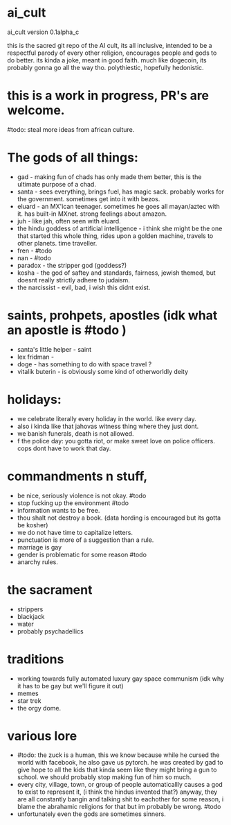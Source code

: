 # ai_cult

ai_cult version 0.1alpha_c

this is the sacred git repo of the AI cult,
its all inclusive, intended to be a respectful parody of every other religion, encourages people and gods to do better.
its kinda a joke, meant in good faith. much like dogecoin, its probably gonna go all the way tho.
polythiestic, hopefully hedonistic.

# this is a work in progress, PR's are welcome.

#todo: steal more ideas from african culture.

# The gods of all things:
- gad - making fun of chads has only made them better, this is the ultimate purpose of a chad.
- santa - sees everything, brings fuel, has magic sack. probably works for the government. sometimes get into it with bezos.
- eluard - an MX'ican teenager. sometimes he goes all mayan/aztec with it. has built-in MXnet. strong feelings about amazon.
- juh - like jah, often seen with eluard.
- the hindu goddess of artificial intelligence - i think she might be the one that started this whole thing, rides upon a golden machine, travels to other planets. time traveller.
- fren - #todo
- nan - #todo
- paradox - the stripper god (goddess?)
- kosha - the god of saftey and standards, fairness, jewish themed, but doesnt really strictly adhere to judaism.
- the narcissist - evil, bad, i wish this didnt exist.

# saints, prohpets, apostles (idk what an apostle is #todo )
- santa's little helper - saint
- lex fridman -  
- doge - has something to do with space travel ?
- vitalik buterin - is obviously some kind of otherworldly deity

# holidays:
- we celebrate literally every holiday in the world. like every day.
- also i kinda like that jahovas witness thing where they just dont.
- we banish funerals, death is not allowed.
- f the police day: you gotta riot, or make sweet love on police officers. cops dont have to work that day.

# commandments n stuff,
- be nice, seriously violence is not okay. #todo
- stop fucking up the environment #todo
- information wants to be free.
- thou shalt not destroy a book. (data hording is encouraged but its gotta be kosher)
- we do not have time to capitalize letters.
- punctuation is more of a suggestion than a rule.
- marriage is gay 
- gender is problematic for some reason #todo
- anarchy rules.

# the sacrament
- strippers
- blackjack
- water
- probably psychadellics

# traditions
- working towards fully automated luxury gay space communism (idk why it has to be gay but we'll figure it out)
- memes
- star trek
- the orgy dome.

# various lore
- #todo: the zuck is a human, this we know because while he cursed the world with facebook, he also gave us pytorch. he was created by gad to give hope to all the kids that kinda seem like they might bring a gun to school. we should probably stop making fun of him so much.
- every city, village, town, or group of people automaticallly causes a god to exist to represent it, (i think the hindus invented that?) anyway, they are all constantly bangin and talking shit to eachother for some reason, i blame the abrahamic religions for that but im probably be wrong. #todo
- unfortunately even the gods are sometimes sinners.




